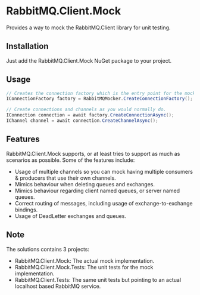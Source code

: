 # RabbitMQ.Client.Mock
Provides a way to mock the RabbitMQ.Client library for unit testing.

## Installation
Just add the RabbitMQ.Client.Mock NuGet package to your project.

## Usage
```csharp
// Creates the connection factory which is the entry point for the mock.
IConnectionFactory factory = RabbitMQMocker.CreateConnectionFactory();

// Create connections and channels as you would normally do.
IConnection connection = await factory.CreateConnectionAsync();
IChannel channel = await connection.CreateChannelAsync();
```
## Features
RabbitMQ.Client.Mock supports, or at least tries to support as much as scenarios as possible.
Some of the features include:

- Usage of multiple channels so you can mock having multiple consumers & producers that use their own channels.
- Mimics behaviour when deleting queues and exchanges.
- Mimics behaviour regarding client named queues, or server named queues.
- Correct routing of messages, including usage of exchange-to-exchange bindings.
- Usage of DeadLetter exchanges and queues.

## Note
The solutions contains 3 projects:

- RabbitMQ.Client.Mock: The actual mock implementation.
- RabbitMQ.Client.Mock.Tests: The unit tests for the mock implementation.
- RabbitMQ.Client.Tests: The same unit tests but pointing to an actual localhost based RabbitMQ service.
